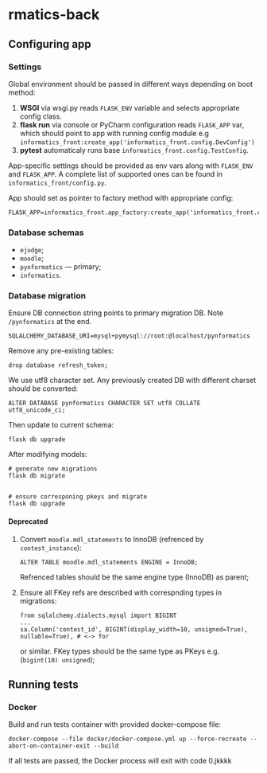 # rmatics-back

## Configuring app

### Settings

Global environment should be passed in different ways depending on boot method:

1. **WSGI** via wsgi.py reads `FLASK_ENV` variable and selects appropriate config class.
2. **flask run** via console or PyCharm configuration reads `FLASK_APP` var, which should point to app with running config module e.g `informatics_front:create_app('informatics_front.config.DevConfig')`  
3. **pytest** automaticaly runs base `informatics_front.config.TestConfig`.

App-specific settings should be provided as env vars along with `FLASK_ENV` and `FLASK_APP`. A complete list of supported ones can be found in `informatics_front/config.py`. 

App should set as pointer to factory method with appropriate config:

```
FLASK_APP=informatics_front.app_factory:create_app('informatics_front.config.DevConfig')
```

### Database schemas

* `ejudge`;
* `moodle`;
* `pynformatics` — primary;
* `informatics`.

### Database migration

Ensure DB connection string points to primary migration DB. Note `/pynformatics` at the end.

```
SQLALCHEMY_DATABASE_URI=mysql+pymysql://root:@localhost/pynformatics
```

Remove any pre-existing tables:

```
drop database refresh_token;
```

We use utf8 character set. Any previously created DB with different charset should be converted:

```
ALTER DATABASE pynformatics CHARACTER SET utf8 COLLATE utf8_unicode_ci;
```

Then update to current schema:

```
flask db upgrade
```

After modifying models:

```
# generate new migrations
flask db migrate


# ensure corresponing pkeys and migrate
flask db upgrade
```

#### Deprecated

1. Convert `moodle.mdl_statements` to InnoDB (refrenced by `contest_instance`):
    ```
    ALTER TABLE moodle.mdl_statements ENGINE = InnoDB;
    ```
    
    Refrenced tables should be the same engine type (InnoDB) as parent;
2. Ensure all FKey refs are described with correspnding types in migrations:
    ```
    from sqlalchemy.dialects.mysql import BIGINT
    ...
    sa.Column('contest_id', BIGINT(display_width=10, unsigned=True), nullable=True), # <-> for
    ```
    or similar. FKey types should be the same type as PKeys e.g. (`bigint(10) unsigned`);
 
## Running tests

### Docker

Build and run tests container with provided docker-compose file:

```jk
docker-compose --file docker/docker-compose.yml up --force-recreate --abort-on-container-exit --build
```

If all tests are passed, the Docker process will exit with code 0.jkkkk